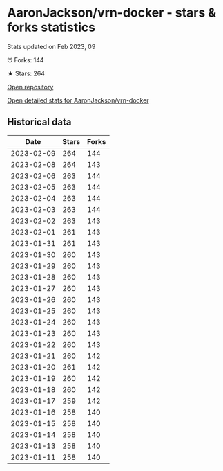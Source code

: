 # AaronJackson/vrn-docker - stars & forks statistics

Stats updated on Feb 2023, 09

☋ Forks: 144

★ Stars: 264

[Open repository](https://github.com/AaronJackson/vrn-docker)

[Open detailed stats for AaronJackson/vrn-docker](https://reviewgithub.com/rep/AaronJackson/vrn-docker)

## Historical data
| Date | Stars | Forks |
|------|-------|-------|
| 2023-02-09 | 264 | 144 | 
| 2023-02-08 | 264 | 143 | 
| 2023-02-06 | 263 | 144 | 
| 2023-02-05 | 263 | 144 | 
| 2023-02-04 | 263 | 144 | 
| 2023-02-03 | 263 | 144 | 
| 2023-02-02 | 263 | 143 | 
| 2023-02-01 | 261 | 143 | 
| 2023-01-31 | 261 | 143 | 
| 2023-01-30 | 260 | 143 | 
| 2023-01-29 | 260 | 143 | 
| 2023-01-28 | 260 | 143 | 
| 2023-01-27 | 260 | 143 | 
| 2023-01-26 | 260 | 143 | 
| 2023-01-25 | 260 | 143 | 
| 2023-01-24 | 260 | 143 | 
| 2023-01-23 | 260 | 143 | 
| 2023-01-22 | 260 | 143 | 
| 2023-01-21 | 260 | 142 | 
| 2023-01-20 | 261 | 142 | 
| 2023-01-19 | 260 | 142 | 
| 2023-01-18 | 260 | 142 | 
| 2023-01-17 | 259 | 142 | 
| 2023-01-16 | 258 | 140 | 
| 2023-01-15 | 258 | 140 | 
| 2023-01-14 | 258 | 140 | 
| 2023-01-13 | 258 | 140 | 
| 2023-01-11 | 258 | 140 | 

